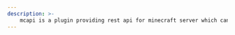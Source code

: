 ```yaml
---
description: >-
    mcapi is a plugin providing rest api for minecraft server which can be used by everyone using tokens
---
```



